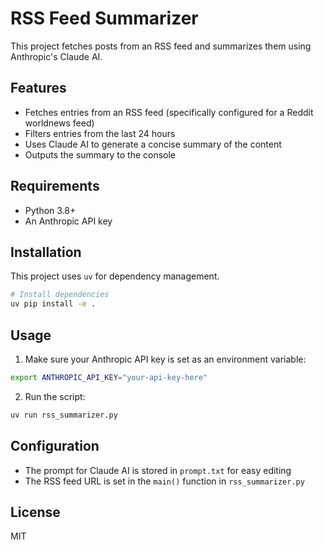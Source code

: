 # RSS Feed Summarizer

This project fetches posts from an RSS feed and summarizes them using Anthropic's Claude AI.

## Features

- Fetches entries from an RSS feed (specifically configured for a Reddit worldnews feed)
- Filters entries from the last 24 hours
- Uses Claude AI to generate a concise summary of the content
- Outputs the summary to the console

## Requirements

- Python 3.8+
- An Anthropic API key

## Installation

This project uses `uv` for dependency management.

```bash
# Install dependencies
uv pip install -e .
```

## Usage

1. Make sure your Anthropic API key is set as an environment variable:

```bash
export ANTHROPIC_API_KEY="your-api-key-here"
```

2. Run the script:

```bash
uv run rss_summarizer.py
```

## Configuration

- The prompt for Claude AI is stored in `prompt.txt` for easy editing
- The RSS feed URL is set in the `main()` function in `rss_summarizer.py`

## License

MIT